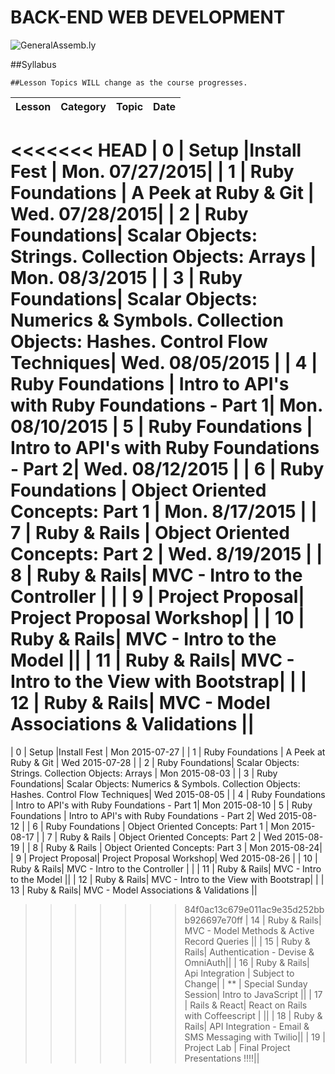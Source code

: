 BACK-END WEB DEVELOPMENT
============================

![GeneralAssemb.ly](https://github.com/generalassembly/ga-ruby-on-rails-for-devs/raw/master/images/ga.png "GeneralAssemb.ly")


##Syllabus

	##Lesson Topics WILL change as the course progresses.

| Lesson  | Category| Topic| Date|
| ------------- |:--------------------------------------------------|:-------------------------------|:-------------------|
<<<<<<< HEAD
| 0 | Setup |Install Fest | Mon. 07/27/2015|
| 1 | Ruby Foundations | A Peek at Ruby & Git | Wed. 07/28/2015|
| 2 | Ruby Foundations|  Scalar Objects: Strings. Collection Objects: Arrays | Mon. 08/3/2015 |
| 3 | Ruby Foundations| Scalar Objects: Numerics & Symbols. Collection Objects: Hashes. Control Flow Techniques| Wed. 08/05/2015 |
| 4 | Ruby Foundations | Intro to API's with Ruby Foundations - Part 1|   Mon. 08/10/2015
| 5 | Ruby Foundations | Intro to API's with Ruby Foundations - Part 2| Wed. 08/12/2015 |
| 6 | Ruby Foundations | Object Oriented Concepts: Part 1  | Mon. 8/17/2015 |
| 7 | Ruby & Rails | Object Oriented Concepts: Part 2 | Wed. 8/19/2015 |
| 8 | Ruby & Rails| MVC - Intro to the Controller | |
| 9 | Project Proposal| Project Proposal Workshop| |
| 10 | Ruby & Rails| MVC - Intro to the Model ||
| 11 | Ruby & Rails| MVC - Intro to the View with Bootstrap| |
| 12 | Ruby & Rails| MVC -  Model Associations & Validations ||
=======
| 0 | Setup |Install Fest | Mon 2015-07-27 |
| 1 | Ruby Foundations | A Peek at Ruby & Git | Wed 2015-07-28 |
| 2 | Ruby Foundations|  Scalar Objects: Strings. Collection Objects: Arrays | Mon 2015-08-03 |
| 3 | Ruby Foundations| Scalar Objects: Numerics & Symbols. Collection Objects: Hashes. Control Flow Techniques| Wed 2015-08-05 |
| 4 | Ruby Foundations | Intro to API's with Ruby Foundations - Part 1|   Mon 2015-08-10
| 5 | Ruby Foundations | Intro to API's with Ruby Foundations - Part 2| Wed 2015-08-12 |
| 6 | Ruby Foundations | Object Oriented Concepts: Part 1  | Mon 2015-08-17 |
| 7 | Ruby & Rails | Object Oriented Concepts: Part 2 | Wed 2015-08-19 |
| 8 | Ruby & Rails | Object Oriented Concepts: Part 3 | Mon 2015-08-24|
| 9 | Project Proposal| Project Proposal Workshop| Wed 2015-08-26 |
| 10 | Ruby & Rails| MVC - Intro to the Controller | |
| 11 | Ruby & Rails| MVC - Intro to the Model ||
| 12 | Ruby & Rails| MVC - Intro to the View with Bootstrap| |
| 13 | Ruby & Rails| MVC -  Model Associations & Validations ||
>>>>>>> 84f0ac13c679e011ac9e35d252bbb926697e70ff
| 14 | Ruby & Rails| MVC - Model Methods & Active Record Queries ||
| 15 | Ruby & Rails| Authentication - Devise  & OmniAuth||
| 16 | Ruby & Rails| Api Integration | Subject to Change|
| ** | Special Sunday Session| Intro to JavaScript ||
| 17 | Rails & React| React on Rails with Coffeescript  | ||
| 18 | Ruby & Rails| API Integration - Email & SMS Messaging with Twilio||
| 19 | Project Lab | Final Project Presentations !!!!||


